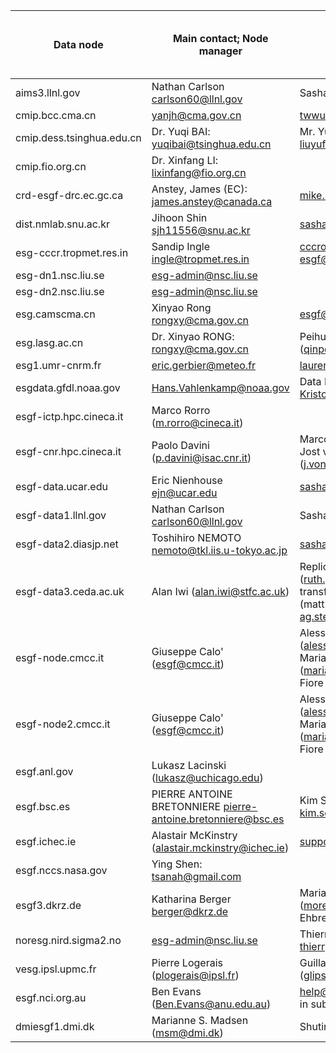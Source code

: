 | Data node                 | Main contact; Node manager                                     | Other contacts                                                                                                                                | Tier 1 or Tier 1 support node |   |
|---------------------------|----------------------------------------------------------------|-----------------------------------------------------------------------------------------------------------------------------------------------|-------------------------------|---|
| aims3.llnl.gov            | Nathan Carlson carlson60@llnl.gov                              | Sasha Ames ames4@llnl.gov                                                                                                                     | LLNL                          |   |
| cmip.bcc.cma.cn           | yanjh@cma.gov.cn                                               | twwu@cma.gov.cn                                                                                                                               |                               |   |
| cmip.dess.tsinghua.edu.cn | Dr. Yuqi BAI:  yuqibai@tsinghua.edu.cn                         | Mr. Yufu LIU: liuyufu18@mails.tsinghua.edu.cn                                                                                                 |                               |   |
| cmip.fio.org.cn           | Dr. Xinfang LI: lixinfang@fio.org.cn                           |                                                                                                                                               |                               |   |
| crd-esgf-drc.ec.gc.ca     | Anstey, James (EC): james.anstey@canada.ca                     | mike.berkley@canada.ca                                                                                                                        |                               |   |
| dist.nmlab.snu.ac.kr      | Jihoon Shin  <sjh11556@snu.ac.kr>                              | sasha@llnl.gov                                                                                                                                |                               |   |
| esg-cccr.tropmet.res.in   | Sandip Ingle <ingle@tropmet.res.in>                            | cccroutreach@tropmet.res.in, esgf@dkrz.de                                                                                                     |                               |   |
| esg-dn1.nsc.liu.se        | esg-admin@nsc.liu.se                                           |                                                                                                                                               |                               |   |
| esg-dn2.nsc.liu.se        | esg-admin@nsc.liu.se                                           |                                                                                                                                               |                               |   |
| esg.camscma.cn            | Xinyao Rong <rongxy@cma.gov.cn>                                | esgf@dkrz.de                                                                                                                                  |                               |   |
| esg.lasg.ac.cn            | Dr. Xinyao RONG: rongxy@cma.gov.cn                             | Peihua Qin (qinpeihua@lasg.iap.ac.cn)                                                                                                         |                               |   |
| esg1.umr-cnrm.fr          | eric.gerbier@meteo.fr                                          | laurent.franchisteguy@meteo.fr                                                                                                                | IPSL                          |   |
| esgdata.gfdl.noaa.gov     | Hans.Vahlenkamp@noaa.gov                                       | Data Publication: Kristopher.Rand@noaa.gov                                                                                                    | LLNL                          |   |
| esgf-ictp.hpc.cineca.it   | Marco Rorro (m.rorro@cineca.it)                                |                                                                                                                                               | IPSL                          |   |
| esgf-cnr.hpc.cineca.it    | Paolo Davini (p.davini@isac.cnr.it)                            | Marco Rorro (m.rorro@cineca.it), Jost von Hardenberg (j.vonhardenberg@isac.cnr.it)                                                            |                               |   |
| esgf-data.ucar.edu        | Eric Nienhouse ejn@ucar.edu                                    | sasha@llnl.gov                                                                                                                                | LLNL                          |   |
| esgf-data1.llnl.gov       | Nathan Carlson carlson60@llnl.gov                              | Sasha Ames ames4@llnl.gov                                                                                                                     | LLNL                          |   |
| esgf-data2.diasjp.net     | Toshihiro NEMOTO <nemoto@tkl.iis.u-tokyo.ac.jp>                | sasha@llnl.gov                                                                                                                                |                               |   |
| esgf-data3.ceda.ac.uk     | Alan Iwi (alan.iwi@stfc.ac.uk)                                 | Replication: Ruth Petrie (ruth.petrie@stfc.ac.uk) ; Data transfer/Globus: Matt Pritchard (matt.pritchard.stfc.ac.uk) ; ag.stephens@stfc.ac.uk | CEDA                          |   |
| esgf-node.cmcc.it         | Giuseppe Calo' (esgf@cmcc.it)                                  | Alessandra Nuzzo (alessandra.nuzzio@cmcc.it), Maria Mirto (maria.mirto@cmcc.it), Sandro Fiore (sandro.fiore@cmcc.it)                          | IPSL                          |   |
| esgf-node2.cmcc.it        | Giuseppe Calo' (esgf@cmcc.it)                                  | Alessandra Nuzzo (alessandra.nuzzio@cmcc.it), Maria Mirto (maria.mirto@cmcc.it), Sandro Fiore (sandro.fiore@cmcc.it)                          | IPSL                          |   |
| esgf.anl.gov              | Lukasz Lacinski (lukasz@uchicago.edu)                          |                                                                                                                                               | LLNL                          |   |
| esgf.bsc.es               | PIERRE ANTOINE BRETONNIERE <pierre-antoine.bretonniere@bsc.es> | Kim Serradell <kim.serradell@bsc.es>                                                                                                          | IPSL                          |   |
| esgf.ichec.ie             | Alastair McKinstry (alastair.mckinstry@ichec.ie)               | support@ichec.ie                                                                                                                              | CEDA                          |   |
| esgf.nccs.nasa.gov        | Ying Shen: tsanah@gmail.com                                    |                                                                                                                                               | LLNL                          |   |
| esgf3.dkrz.de             | Katharina Berger berger@dkrz.de                                | Maria Moreno (moreno@dkrz.de), Carsten Ehbrecht (ehbrecht@dkrz.de)                                                                            | DKRZ                          |   |
| noresg.nird.sigma2.no     | esg-admin@nsc.liu.se                                           | Thierry Toutain <thierry.toutain@usit.uio.no>                                                                                                 |                               |   |
| vesg.ipsl.upmc.fr         | Pierre Logerais (plogerais@ipsl.fr)                            | Guillaume Levavasseur (glipsl@ipsl.fr)                                                                                                        | IPSL                          |   |
| esgf.nci.org.au           | Ben Evans (Ben.Evans@anu.edu.au)                               | help@nci.org.au (include 'ESGF' in subject)                                                                                                   | NCI                           |   |
| dmiesgf1.dmi.dk           | Marianne S. Madsen (msm@dmi.dk)                                | Shuting Yang (shuting@dmi.dk)                                                                                                                 |                               |   |
